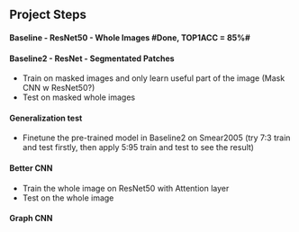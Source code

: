 ## Project Steps

#### Baseline - ResNet50 - Whole Images			#Done, TOP1ACC = 85%#

#### Baseline2 - ResNet - Segmentated Patches

- Train on masked images and only learn useful part of the image (Mask CNN w ResNet50?)
- Test on masked whole images

#### Generalization test

- Finetune the pre-trained model in Baseline2 on Smear2005 (try 7:3 train and test firstly, then apply 5:95 train and test to see the result)

#### Better CNN

- Train the whole image on ResNet50 with Attention layer
- Test on the whole image

#### Graph CNN

